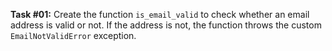 **Task #01:** Create the function `is_email_valid` to check whether an email address is valid or not. If the address is not, the function throws the custom `EmailNotValidError` exception.
